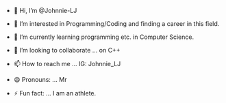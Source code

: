 - 👋 Hi, I’m @Johnnie-LJ
- 👀 I’m interested in Programming/Coding and finding a career in this field.
- 🌱 I’m currently learning programming etc. in Computer Science.
  
- 💞️ I’m looking to collaborate ... on C++
- 📫 How to reach me ...  IG: Johnnie_LJ
- 😄 Pronouns: ... Mr
- ⚡ Fun fact: ... I am an athlete.

<!---
Johnnie-LJ/Johnnie-LJ is a ✨ special ✨ repository because its `README.md` (this file) appears on your GitHub profile.
You can click the Preview link to take a look at your changes.
--->
